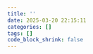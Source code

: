 ```yaml
---
title: ''
date: 2025-03-20 22:15:11
categories: []
tags: []
code_block_shrink: false
---
```


<!--more-->
